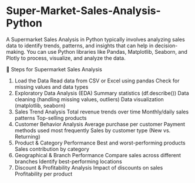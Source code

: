 # Super-Market-Sales-Analysis-Python
A Supermarket Sales Analysis in Python typically involves analyzing sales data to identify trends, patterns, and insights that can help in decision-making. You can use Python libraries like Pandas, Matplotlib, Seaborn, and Plotly to process, visualize, and analyze the data.

🔹 Steps for Supermarket Sales Analysis
1. Load the Data
Read data from CSV or Excel using pandas
Check for missing values and data types
2. Exploratory Data Analysis (EDA)
Summary statistics (df.describe())
Data cleaning (handling missing values, outliers)
Data visualization (matplotlib, seaborn)
3. Sales Trend Analysis
Total revenue trends over time
Monthly/daily sales patterns
Top-selling products
4. Customer Behavior Analysis
Average purchase per customer
Payment methods used most frequently
Sales by customer type (New vs. Returning)
5. Product & Category Performance
Best and worst-performing products
Sales contribution by category
6. Geographical & Branch Performance
Compare sales across different branches
Identify best-performing locations
7. Discount & Profitability Analysis
Impact of discounts on sales
Profitability per product
